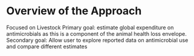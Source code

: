 # Overview of the Approach
<p>
Focused on Livestock
Primary goal: estimate global expenditure on antimicrobials as this is a component of the animal health loss envelope.
Secondary goal: Allow user to explore reported data on antimicrobial use and compare different estimates
</p>
